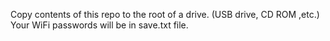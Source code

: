 Copy contents of this repo to the root of a drive. (USB drive, CD ROM ,etc.)
Your WiFi passwords will be in save.txt file.
